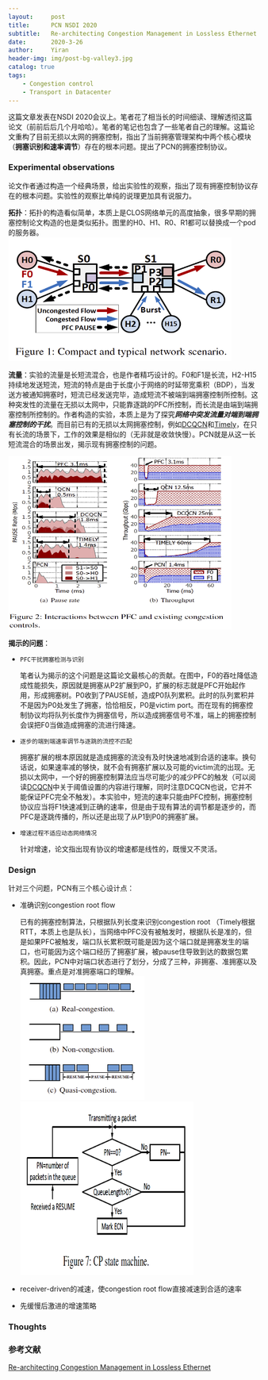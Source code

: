 ```yaml
---
layout:     post
title:      PCN NSDI 2020
subtitle:   Re-architecting Congestion Management in Lossless Ethernet
date:       2020-3-26
author:     Yiran
header-img: img/post-bg-valley3.jpg
catalog: true
tags:
    - Congestion control
    - Transport in Datacenter
---
```





这篇文章发表在NSDI 2020会议上。笔者花了相当长的时间细读、理解透彻这篇论文（前前后后几个月哈哈）。笔者的笔记也包含了一些笔者自己的理解。这篇论文重构了目前无损以太网的拥塞控制，指出了当前拥塞管理架构中两个核心模块（**拥塞识别和速率调节**）存在的根本问题。提出了PCN的拥塞控制协议。

### Experimental observations

论文作者通过构造一个经典场景，给出实验性的观察，指出了现有拥塞控制协议存在的根本问题。实验性的观察比单纯的说理更加具有说服力。

**拓扑**：拓扑的构造看似简单，本质上是CLOS网络单元的高度抽象，很多早期的拥塞控制论文构造的也是类似拓扑。图里的H0、H1、R0、R1都可以替换成一个pod的服务器。
<img width="450" height="250" src="/img/post-pcn-4.png"/>

**流量**：实验的流量是长短流混合，也是作者精巧设计的。F0和F1是长流，H2-H15持续地发送短流，短流的特点是由于长度小于网络的时延带宽乘积（BDP），当发送方被通知拥塞时，短流已经发送完毕，造成短流不被端到端拥塞控制所控制。这种突发性的流量在无损以太网中，只能靠逐跳的PFC所控制，而长流是由端到端拥塞控制所控制的。作者构造的实验，本质上是为了探究***网络中突发流量对端到端拥塞控制的干扰***。而目前已有的无损以太网拥塞控制，例如[DCQCN](https://conferences.sigcomm.org/sigcomm/2015/pdf/papers/p523.pdf)和[Timely](https://yi-ran.github.io/2019/03/27/Timely-NSDI-2015/)，在只有长流的场景下，工作的效果是相似的（无非就是收敛快慢）。PCN就是从这一长短流混合的场景出发，揭示现有拥塞控制的问题。

<img width="450" height="350" src="/img/post-pcn-3.png"/>

**揭示的问题**：

- ```PFC干扰拥塞检测与识别```

  笔者认为揭示的这个问题是这篇论文最核心的贡献。在图中，F0的吞吐降低造成性能损失，原因就是拥塞从P2扩展到P0，扩展的标志就是PFC开始起作用，形成拥塞树。P0收到了PAUSE帧，造成P0队列累积。此时的队列累积并不是因为P0处发生了拥塞，恰恰相反，P0是victim port。而在现有的拥塞控制协议均将队列长度作为拥塞信号，所以造成拥塞信号不准，端上的拥塞控制会误把F0当做造成拥塞的流进行降速。

- ```逐步的端到端速率调节与逐跳的流控不匹配```

  拥塞扩展的根本原因就是造成拥塞的流没有及时快速地减到合适的速率。换句话说，如果速率减的够快，就不会有拥塞扩展以及可能的victim流的出现。无损以太网中，一个好的拥塞控制算法应当尽可能少的减少PFC的触发（可以阅读[DCQCN](https://conferences.sigcomm.org/sigcomm/2015/pdf/papers/p523.pdf)中关于阈值设置的内容进行理解，同时注意DCQCN也说，它并不能保证PFC完全不触发）。本实验中，短流的速率只能由PFC控制，拥塞控制协议应当将F1快速减到正确的速率，但是由于现有算法的调节都是逐步的，而PFC是逐跳传播的，所以还是出现了从P1到P0的拥塞扩展。

- ```增速过程不适应动态网络情况```

  针对增速，论文指出现有协议的增速都是线性的，既慢又不灵活。





### Design

  针对三个问题，PCN有三个核心设计点：
- 准确识别congestion root flow

  已有的拥塞控制算法，只根据队列长度来识别congestion root （Timely根据RTT，本质上也是队长），当网络中PFC没有被触发时，根据队长是准的，但是如果PFC被触发，端口队长累积既可能是因为这个端口就是拥塞发生的端口，也可能因为这个端口经历了拥塞扩展，被pause住导致到达的数据包累积。因此，PCN中对端口状态进行了划分，分成了三种，非拥塞、准拥塞以及真拥塞。重点是对准拥塞端口的理解。
  <img width="250" height="250" src="/img/post-pcn-1.png"/>
  <img width="350" height="350" src="/img/post-pcn-2.png"/>

- receiver-driven的减速，使congestion root flow直接减速到合适的速率
  

- 先缓慢后激进的增速策略

### Thoughts




### 参考文献

[Re-architecting Congestion Management in Lossless Ethernet](https://www.usenix.org/system/files/nsdi20spring_cheng_prepub_0.pdf)





